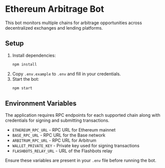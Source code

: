 # Ethereum Arbitrage Bot

This bot monitors multiple chains for arbitrage opportunities across decentralized exchanges and lending platforms.

## Setup

1. Install dependencies:
   ```bash
   npm install
   ```
2. Copy `.env.example` to `.env` and fill in your credentials.
3. Start the bot:
   ```bash
   npm start
   ```

## Environment Variables

The application requires RPC endpoints for each supported chain along with credentials for signing and submitting transactions.

- `ETHEREUM_RPC_URL` - RPC URL for Ethereum mainnet
- `BASE_RPC_URL` - RPC URL for the Base network
- `ARBITRUM_RPC_URL` - RPC URL for Arbitrum
- `WALLET_PRIVATE_KEY` - Private key used for signing transactions
- `FLASHBOTS_RELAY_URL` - URL of the Flashbots relay

Ensure these variables are present in your `.env` file before running the bot.
